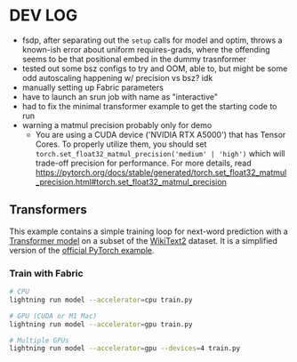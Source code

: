 # DEV LOG

- fsdp, after separating out the `setup` calls for model and optim, throws a known-ish error about uniform requires-grads, where the offending seems to be that positional embed in the dummy trasnformer
- tested out some bsz configs to try and OOM, able to, but might be some odd autoscaling happening w/ precision vs bsz? idk
- manually setting up Fabric parameters
- have to launch an srun job with name as "interactive"
- had to fix the minimal transformer example to get the starting code to run
- warning a matmul precision probably only for demo
    - You are using a CUDA device ('NVIDIA RTX A5000') that has Tensor Cores. To properly utilize them, you should set `torch.set_float32_matmul_precision('medium' | 'high')` which will trade-off precision for performance. For more details, read https://pytorch.org/docs/stable/generated/torch.set_float32_matmul_precision.html#torch.set_float32_matmul_precision

## Transformers

This example contains a simple training loop for next-word prediction with a [Transformer model](https://arxiv.org/abs/1706.03762) on a subset of the [WikiText2](https://www.salesforce.com/products/einstein/ai-research/the-wikitext-dependency-language-modeling-dataset/) dataset.
It is a simplified version of the [official PyTorch example](https://github.com/pytorch/examples/tree/main/word_language_model).

### Train with Fabric

```bash
# CPU
lightning run model --accelerator=cpu train.py

# GPU (CUDA or M1 Mac)
lightning run model --accelerator=gpu train.py

# Multiple GPUs
lightning run model --accelerator=gpu --devices=4 train.py
```
